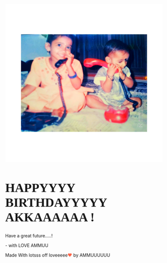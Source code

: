 <html lang="en">
<head>
  <meta charset="UTF-8">
  <meta name="viewport" content="width=device-width, initial-scale=1.0">
  <link rel="stylesheet" href="style.css">
  <link rel="preconnect" href="https://fonts.gstatic.com">
  <link rel="stylesheet" href="https://fonts.googleapis.com/css2?family=Open+Sans&display=swap">
  <title>Happy Birthday AKKA</title>
</head>
<body>
  <div class="card">
    <img src="TANUAMMU.jpg" alt="birthday" class="birthday">
    <div class="text">
      <h1>HAPPYYYY BIRTHDAYYYYY AKKAAAAAA !</h1>
      <p>Have a great future.....!</p>
      <p>- with LOVE AMMUU</p>
      <div class="credit">Made With lotsss off loveeeee<span style="color:tomato">❤</span> by AMMUUUUUU</a></div>
    </div>
    <div class="space"></div>
  </div>
</body>
</html>
<style>
  
* {
    transition: all 0.2s ease-in-out;
  }
  
  body {
    background: #DCE35B; 
  background: -webkit-linear-gradient(to right, #45B649, #DCE35B); 
  background: linear-gradient(to right, #45B649, #DCE35B); 
    display: grid;
    place-items: center;
    height: 100vh;
    margin: 0;
    font-family: 'Open Sans', sans-serif;
  }
  
  .card {
    background: #12192c;
    border-radius: 30px;
    height: 85vh;
    width: 80vw;
    box-shadow: 0 3px 6px rgba(0, 0, 0, 0.16), 0 3px 6px rgba(0, 0, 0, 0.23);
    text-align: center;
    display: flex;
    flex-direction: column;
    justify-content: center;
    align-items: center;
    padding: 1em;
    overflow: hidden;
    color:#DCE35B;
  }
  
  @media only screen and (min-width: 1000px) {
    .card {
      flex-direction: row-reverse;
    }
    .card img.birthday {
      width: 60%;
      max-width: 50vw;
      max-height: unset;
      border-radius: 30px;
      border: dashed;
    }
  }
  
  @media only screen and (max-height: 640px) {
    .card {
      flex-direction: row-reverse;
    }
    .card img.birthday {
      width: 100%;
      max-width: 50vw;
      max-height: unset;
    }
  }
  
  img.birthday {
    max-height: 40vh;
    box-shadow: rgba(99, 99, 99, 0.2) 0px 2px 8px 0px;
  }
  
  .text {
    padding: 3em;
  }
  .text h1{
    font-family:cursive;
    font-size: 40px;
  }
  .space {
    height: 100px;
  }
  
  .credit a{
    text-decoration: none;
    color: #fff;
  }
  
  .credit {
      margin-top: 10px;
      text-align: center;
  }
</style>
